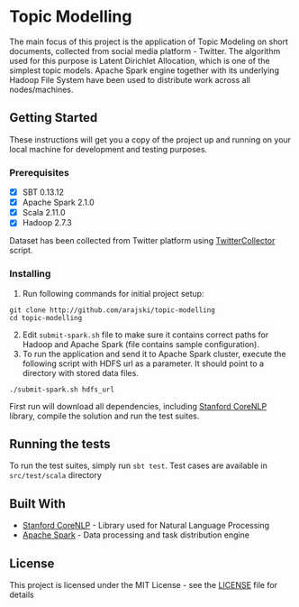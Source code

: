 # Topic Modelling

The main focus of this project is the application of Topic Modeling on short documents, collected from social media platform - Twitter.
The algorithm used for this purpose is Latent Dirichlet Allocation, which is one of the simplest topic models. 
Apache Spark engine together with its underlying Hadoop File System have been used to distribute work across all nodes/machines.

## Getting Started

These instructions will get you a copy of the project up and running on your local machine for development and testing purposes. 

### Prerequisites

- [x] SBT 0.13.12
- [x] Apache Spark 2.1.0
- [x] Scala 2.11.0
- [x] Hadoop 2.7.3

Dataset has been collected from Twitter platform using [TwitterCollector](https://github.com/arajski/various-scripts/tree/master/twitterCollector) script.

### Installing

1. Run following commands for initial project setup:

```
git clone http://github.com/arajski/topic-modelling
cd topic-modelling
```
2. Edit `submit-spark.sh` file to make sure it contains correct paths for Hadoop and Apache Spark (file contains sample configuration). 
3. To run the application and send it to Apache Spark cluster, execute the following script with HDFS url as a parameter. 
It should point to a directory with stored data files.
```
./submit-spark.sh hdfs_url
```
First run will download all dependencies, including [Stanford CoreNLP](https://stanfordnlp.github.io/CoreNLP/) library, 
compile the solution and run the test suites.
## Running the tests

To run the test suites, simply run `sbt test`.
Test cases are available in `src/test/scala` directory

## Built With

* [Stanford CoreNLP](https://stanfordnlp.github.io/CoreNLP/) - Library used for Natural Language Processing
* [Apache Spark](https://spark.apache.org/) - Data processing and task distribution engine


## License

This project is licensed under the MIT License - see the [LICENSE](LICENSE) file for details

